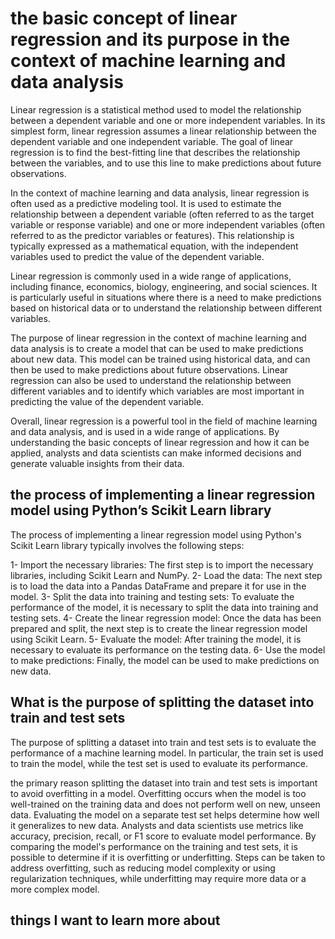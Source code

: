 # the basic concept of linear regression and its purpose in the context of machine learning and data analysis
Linear regression is a statistical method used to model the relationship between a dependent variable and one or more independent variables. In its simplest form, linear regression assumes a linear relationship between the dependent variable and one independent variable. The goal of linear regression is to find the best-fitting line that describes the relationship between the variables, and to use this line to make predictions about future observations.

In the context of machine learning and data analysis, linear regression is often used as a predictive modeling tool. It is used to estimate the relationship between a dependent variable (often referred to as the target variable or response variable) and one or more independent variables (often referred to as the predictor variables or features). This relationship is typically expressed as a mathematical equation, with the independent variables used to predict the value of the dependent variable.

Linear regression is commonly used in a wide range of applications, including finance, economics, biology, engineering, and social sciences. It is particularly useful in situations where there is a need to make predictions based on historical data or to understand the relationship between different variables.

The purpose of linear regression in the context of machine learning and data analysis is to create a model that can be used to make predictions about new data. This model can be trained using historical data, and can then be used to make predictions about future observations. Linear regression can also be used to understand the relationship between different variables and to identify which variables are most important in predicting the value of the dependent variable.

Overall, linear regression is a powerful tool in the field of machine learning and data analysis, and is used in a wide range of applications. By understanding the basic concepts of linear regression and how it can be applied, analysts and data scientists can make informed decisions and generate valuable insights from their data.

## the process of implementing a linear regression model using Python’s Scikit Learn library

The process of implementing a linear regression model using Python's Scikit Learn library typically involves the following steps:

1- Import the necessary libraries: The first step is to import the necessary libraries, including Scikit Learn and NumPy.
2- Load the data: The next step is to load the data into a Pandas DataFrame and prepare it for use in the model.
3- Split the data into training and testing sets: To evaluate the performance of the model, it is necessary to split the data into training and testing sets.
4- Create the linear regression model: Once the data has been prepared and split, the next step is to create the linear regression model using Scikit Learn.
5- Evaluate the model: After training the model, it is necessary to evaluate its performance on the testing data.
6- Use the model to make predictions: Finally, the model can be used to make predictions on new data.

## What is the purpose of splitting the dataset into train and test sets
The purpose of splitting a dataset into train and test sets is to evaluate the performance of a machine learning model. In particular, the train set is used to train the model, while the test set is used to evaluate its performance.

the primary reason splitting the dataset into train and test sets is important to avoid overfitting in a model. Overfitting occurs when the model is too well-trained on the training data and does not perform well on new, unseen data. Evaluating the model on a separate test set helps determine how well it generalizes to new data. Analysts and data scientists use metrics like accuracy, precision, recall, or F1 score to evaluate model performance. By comparing the model's performance on the training and test sets, it is possible to determine if it is overfitting or underfitting. Steps can be taken to address overfitting, such as reducing model complexity or using regularization techniques, while underfitting may require more data or a more complex model.
## things I want to learn more about
